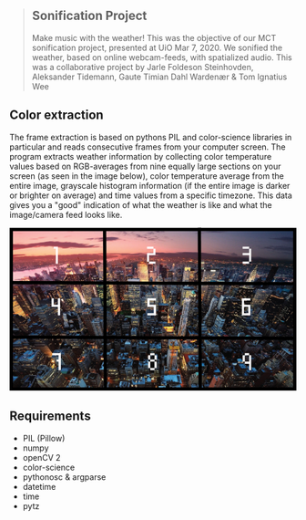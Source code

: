 > ## Sonification Project
> Make music with the weather! This was the objective of our MCT sonification project, presented at UiO Mar 7, 2020. We sonified the weather, based on online webcam-feeds, with spatialized audio. This was a collaborative project by Jarle Foldeson Steinhovden, Aleksander Tidemann, Gaute Timian Dahl Wardenær & Tom Ignatius Wee  

## Color extraction

The frame extraction is based on pythons PIL and color-science libraries in particular and reads consecutive frames from your computer screen. The program extracts weather information by collecting color temperature values based on RGB-averages from nine equally large sections on your screen (as seen in the image below), color temperature average from the entire image, grayscale histogram information (if the entire image is darker or brighter on average) and time values from a specific timezone. This data gives you a "good" indication of what the weather is like and what the image/camera feed looks like.

![one city](onecity.png) 

## Requirements

- PIL (Pillow)
- numpy
- openCV 2
- color-science
- pythonosc & argparse
- datetime
- time
- pytz
